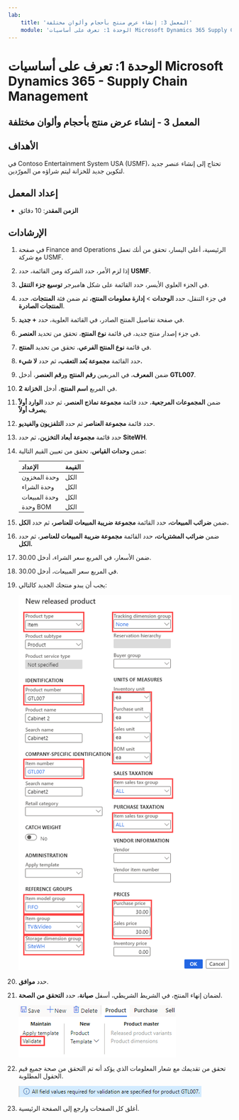 ```yaml
---
lab:
    title: 'المعمل 3: إنشاء عرض منتج بأحجام وألوان مختلفة'
    module: 'الوحدة 1: تعرف على أساسيات Microsoft Dynamics 365 Supply Chain Management'
---
```


# الوحدة 1: تعرف على أساسيات Microsoft Dynamics 365 - Supply Chain Management

## المعمل 3 - إنشاء عرض منتج بأحجام وألوان مختلفة

## الأهداف

في Contoso Entertainment System USA (USMF)، تحتاج إلى إنشاء عنصر جديد لتكوين جديد للخزانة ليتم شراؤه من المورّدين.

## إعداد المعمل

   - **الزمن المقدر**: 10 دقائق

## الإرشادات

1. في صفحة Finance and Operations الرئيسية، أعلى اليسار، تحقق من أنك تعمل مع شركة USMF.

1. إذا لزم الأمر، حدد الشركة ومن القائمة، حدد **USMF**.

1. في الجزء العلوي الأيسر، حدد القائمة على شكل هامبرجر **توسيع جزء التنقل**.

1. في جزء التنقل، حدد **الوحدات** >  **إدارة معلومات المنتج،** ثم ضمن فئة **المنتجات**، حدد **المنتجات الصادرة**.

1. في صفحة تفاصيل المنتج الصادر، في القائمة العلوية، حدد **+ جديد**.

1. في جزء إصدار منتج جديد، في قائمة **نوع المنتج**، تحقق من تحديد **العنصر**.

1. في قائمة **نوع المنتج الفرعي**، تحقق من تحديد **المنتج**.

1. حدد القائمة **مجموعة بُعد التعقب،** ثم حدد **لا شيء.**

1. ضمن **المعرف**، في المربعين **رقم المنتج** و**رقم العنصر**، أدخل **GTL007**.

1. في المربع **اسم المنتج**، أدخل **الخزانة 2**.

1. ضمن **المجموعات المرجعية**، حدد قائمة **مجموعة نماذج العنصر**، ثم حدد **الوارد أولاً يصرف أولاً**.

1. حدد قائمة **مجموعة العناصر** ثم حدد **التلفزيون والفيديو**.

1. حدد قائمة **مجموعة أبعاد التخزين**، ثم حدد **SiteWH**.

1. ضمن **وحدات القياس**، تحقق من تعيين القيم التالية:

    | **الإعداد**| **القيمة**|
    | :--- | :--- |
    | وحدة المخزون| الكل|
    | وحدة الشراء| الكل|
    | وحدة المبيعات| الكل|
    | وحدة BOM| الكل|

1. ضمن **ضرائب المبيعات،** حدد القائمة **مجموعة ضريبة المبيعات للعناصر،** ثم حدد **الكل.**

1. ضمن **ضرائب المشتريات،** حدد القائمة **مجموعة ضريبة المبيعات للعناصر**، ثم حدد **الكل.**

1. ضمن الأسعار، في المربع سعر الشراء، أدخل 30.00.

1. في المربع سعر المبيعات، أدخل 30.00.

1. يجب أن يبدو منتجك الجديد كالتالي:

    ![صورة شاشة تعرض نموذج منتج الإصدار الجديد المكتمل](./media/lp1-m2-new-release-product.png)

1. حدد **موافق**.

1. لضمان إنهاء المنتج، في الشريط الشريطي، أسفل **صيانة**، حدد **التحقق من الصحة**.

    ![صورة شاشة تعرض الشريط الشريطي مع تمييز التحقق من الصحة](./media/lp1-m2-validate-ribbon-bar.png)

1. تحقق من تقديمك مع شعار المعلومات الذي يؤكد أنه تم التحقق من صحة جميع قيم الحقول المطلوبة.

    ![صورة شاشة لإشعار المعلومات بأنه قد تم التحقق من صحة جميع الحقول المطلوبة](./media/lp1-m2-confirmation-of-validation.png)

1. أغلق كل الصفحات وارجع إلى الصفحة الرئيسية.
